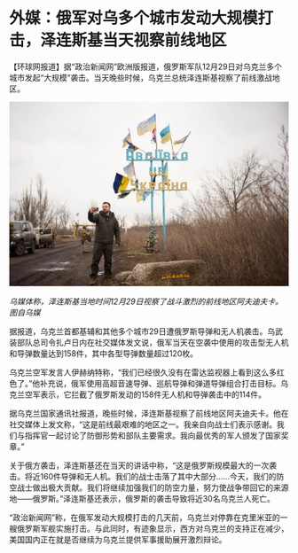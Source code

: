 # 外媒：俄军对乌多个城市发动大规模打击，泽连斯基当天视察前线地区

【环球网报道】据“政治新闻网”欧洲版报道，俄罗斯军队12月29日对乌克兰多个城市发起“大规模”袭击。当天晚些时候，乌克兰总统泽连斯基视察了前线激战地区。

![fb13dc7adca99d191b20f1f7072a29fd.jpg](https://raw.githubusercontent.com/qqhsx/qqnews_image/main/2023/12/30/外媒：俄军对乌多个城市发动大规模打击，泽连斯基当天视察前线地区/fb13dc7adca99d191b20f1f7072a29fd.jpg)

 _乌媒体称，泽连斯基当地时间12月29日视察了战斗激烈的前线地区阿夫迪夫卡。图自乌媒_

据报道，乌克兰首都基辅和其他多个城市29日遭俄罗斯导弹和无人机袭击。乌武装部队总司令扎卢日内在社交媒体发文说，俄军当天在空袭中使用的攻击型无人机和导弹数量达到158件，其中各型导弹数量超过120枚。

乌克兰空军发言人伊赫纳特称，“我们已经很久没有在雷达监视器上看到这么多红色了。”他补充说，俄军使用高超音速导弹、巡航导弹和弹道导弹组合打击目标。乌克兰空军表示，它拦截了俄罗斯发动的158件无人机和导弹袭击中的114件。

据乌克兰国家通讯社报道，晚些时候，泽连斯基视察了前线地区阿夫迪夫卡。他在社交媒体上发文称，“这是前线最艰难的地区之一。我亲自向战士们表示感谢。我们与指挥官一起讨论了防御形势和部队主要需求。我向最优秀的军人颁发了国家奖章。”

关于俄方袭击，泽连斯基还在当天的讲话中称，“这是俄罗斯规模最大的一次袭击。将近160件导弹和无人机。我们的战士击落了其中大部分……今天，我们的防空战士做出极大贡献。我们将继续加强我们的防空力量，努力使战争带回它的来源地——俄罗斯。”泽连斯基还表示，俄罗斯的袭击导致将近30名乌克兰人死亡。

“政治新闻网”称，在俄军发动大规模打击的几天前，乌克兰对停靠在克里米亚的一艘俄罗斯军舰实施打击。与此同时，有迹象显示，西方对乌克兰的支持正在减少，美国国内正在就是否继续为乌克兰提供军事援助展开激烈辩论。

